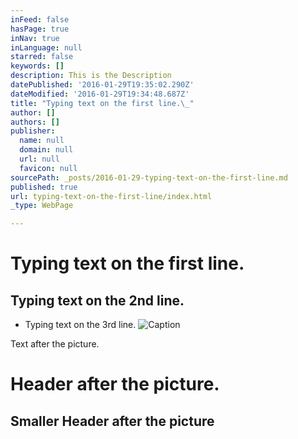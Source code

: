```yaml
---
inFeed: false
hasPage: true
inNav: true
inLanguage: null
starred: false
keywords: []
description: This is the Description
datePublished: '2016-01-29T19:35:02.290Z'
dateModified: '2016-01-29T19:34:48.687Z'
title: "Typing text on the first line.\_"
author: []
authors: []
publisher:
  name: null
  domain: null
  url: null
  favicon: null
sourcePath: _posts/2016-01-29-typing-text-on-the-first-line.md
published: true
url: typing-text-on-the-first-line/index.html
_type: WebPage

---
```

# Typing text on the first line. 

## Typing text on the 2nd line.

* Typing text on the 3rd line. ![Caption](https://the-grid-user-content.s3-us-west-2.amazonaws.com/8f642c21-a286-4125-88b7-bb1282cbdc06.jpg)

Text after the picture. 

# Header after the picture. 

## Smaller Header after the picture